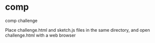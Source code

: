 # comp
comp challenge

Place challenge.html and sketch.js files in the same directory, 
and open challenge.html with a web browser
